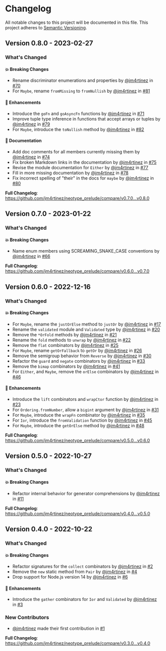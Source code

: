 # Changelog

All notable changes to this project will be documented in this file. This
project adheres to [Semantic Versioning](https://semver.org/spec/v2.0.0.html).

## Version 0.8.0 - 2023-02-27

### What's Changed

#### 💥 Breaking Changes

-   Rename discriminator enumerations and properties by
    [@jm4rtinez](https://github.com/jm4rtinez) in
    [#70](https://github.com/jm4rtinez/neotype_prelude/pull/70)
-   For `Maybe`, rename `fromMissing` to `fromNullish` by
    [@jm4rtinez](https://github.com/jm4rtinez) in
    [#81](https://github.com/jm4rtinez/neotype_prelude/pull/81)

#### 🚀 Enhancements

-   Introduce the `goFn` and `goAsyncFn` functions by
    [@jm4rtinez](https://github.com/jm4rtinez) in
    [#71](https://github.com/jm4rtinez/neotype_prelude/pull/71)
-   Improve tuple type inference in functions that accept arrays or tuples by
    [@jm4rtinez](https://github.com/jm4rtinez) in
    [#79](https://github.com/jm4rtinez/neotype_prelude/pull/79)
-   For `Maybe`, introduce the `toNullish` method by
    [@jm4rtinez](https://github.com/jm4rtinez) in
    [#82](https://github.com/jm4rtinez/neotype_prelude/pull/82)

#### 📖 Documentation

-   Add doc comments for all members currently missing them by
    [@jm4rtinez](https://github.com/jm4rtinez) in
    [#74](https://github.com/jm4rtinez/neotype_prelude/pull/74)
-   Fix broken Markdown links in the documentation by
    [@jm4rtinez](https://github.com/jm4rtinez) in
    [#75](https://github.com/jm4rtinez/neotype_prelude/pull/75)
-   Revise the module documentation for `Either` by
    [@jm4rtinez](https://github.com/jm4rtinez) in
    [#77](https://github.com/jm4rtinez/neotype_prelude/pull/77)
-   Fill in more missing documentation by
    [@jm4rtinez](https://github.com/jm4rtinez) in
    [#78](https://github.com/jm4rtinez/neotype_prelude/pull/78)
-   Fix incorrect spelling of "their" in the docs for `maybe` by
    [@jm4rtinez](https://github.com/jm4rtinez) in
    [#80](https://github.com/jm4rtinez/neotype_prelude/pull/80)

**Full Changelog**:
https://github.com/jm4rtinez/neotype_prelude/compare/v0.7.0...v0.8.0

## Version 0.7.0 - 2023-01-22

### What's Changed

#### 💥 Breaking Changes

-   Name enum members using SCREAMING_SNAKE_CASE conventions by
    [@jm4rtinez](https://github.com/jm4rtinez) in
    [#66](https://github.com/jm4rtinez/neotype_prelude/pull/66)

**Full Changelog**:
https://github.com/jm4rtinez/neotype_prelude/compare/v0.6.0...v0.7.0

## Version 0.6.0 - 2022-12-16

### What's Changed

#### 💥 Breaking Changes

-   For `Maybe`, rename the `justOrElse` method to `justOr` by
    [@jm4rtinez](https://github.com/jm4rtinez) in
    [#17](https://github.com/jm4rtinez/neotype_prelude/pull/17)
-   Rename the `validated` module and `Validated` type by
    [@jm4rtinez](https://github.com/jm4rtinez) in
    [#20](https://github.com/jm4rtinez/neotype_prelude/pull/20)
-   Remove the `*OrFold` methods by [@jm4rtinez](https://github.com/jm4rtinez)
    in [#21](https://github.com/jm4rtinez/neotype_prelude/pull/21)
-   Rename the `fold` methods to `unwrap` by
    [@jm4rtinez](https://github.com/jm4rtinez) in
    [#22](https://github.com/jm4rtinez/neotype_prelude/pull/22)
-   Remove the `flat` combinators by [@jm4rtinez](https://github.com/jm4rtinez)
    in [#25](https://github.com/jm4rtinez/neotype_prelude/pull/25)
-   For `Maybe`, rename `getOrFallback` to `getOr` by
    [@jm4rtinez](https://github.com/jm4rtinez) in
    [#26](https://github.com/jm4rtinez/neotype_prelude/pull/26)
-   Remove the semigroup behavior from `Reverse` by
    [@jm4rtinez](https://github.com/jm4rtinez) in
    [#30](https://github.com/jm4rtinez/neotype_prelude/pull/30)
-   Refactor the `guard` and `negate` combinators by
    [@jm4rtinez](https://github.com/jm4rtinez) in
    [#33](https://github.com/jm4rtinez/neotype_prelude/pull/33)
-   Remove the `bimap` combinators by [@jm4rtinez](https://github.com/jm4rtinez)
    in [#41](https://github.com/jm4rtinez/neotype_prelude/pull/41)
-   For `Either`, and `Maybe`, remove the `orElse` combinators by
    [@jm4rtinez](https://github.com/jm4rtinez) in
    [#46](https://github.com/jm4rtinez/neotype_prelude/pull/46)

#### 🚀 Enhancements

-   Introduce the `lift` combinators and `wrapCtor` function by
    [@jm4rtinez](https://github.com/jm4rtinez) in
    [#23](https://github.com/jm4rtinez/neotype_prelude/pull/23)
-   For `Ordering.fromNumber`, allow a `bigint` argument by
    [@jm4rtinez](https://github.com/jm4rtinez) in
    [#31](https://github.com/jm4rtinez/neotype_prelude/pull/31)
-   For `Maybe`, introduce the `wrapFn` combinator by
    [@jm4rtinez](https://github.com/jm4rtinez) in
    [#35](https://github.com/jm4rtinez/neotype_prelude/pull/35)
-   For `Ior`, introduce the `fromValidation` function by
    [@jm4rtinez](https://github.com/jm4rtinez) in
    [#45](https://github.com/jm4rtinez/neotype_prelude/pull/45)
-   For `Maybe`, introduce the `getOrElse` method by
    [@jm4rtinez](https://github.com/jm4rtinez) in
    [#48](https://github.com/jm4rtinez/neotype_prelude/pull/48)

**Full Changelog**:
https://github.com/jm4rtinez/neotype_prelude/compare/v0.5.0...v0.6.0

## Version 0.5.0 - 2022-10-27

### What's Changed

#### 💥 Breaking Changes

-   Refactor internal behavior for generator comprehensions by
    [@jm4rtinez](https://github.com/jm4rtinez) in
    [#11](https://github.com/jm4rtinez/neotype_prelude/pull/11)

**Full Changelog**:
https://github.com/jm4rtinez/neotype_prelude/compare/v0.4.0...v0.5.0

## Version 0.4.0 - 2022-10-22

### What's Changed

#### 💥 Breaking Changes

-   Refactor signatures for the `collect` combinators by
    [@jm4rtinez](https://github.com/jm4rtinez) in
    [#2](https://github.com/jm4rtinez/neotype_prelude/pull/2)
-   Remove the `new` static method from `Pair` by
    [@jm4rtinez](https://github.com/jm4rtinez) in
    [#4](https://github.com/jm4rtinez/neotype_prelude/pull/4)
-   Drop support for Node.js version 14 by
    [@jm4rtinez](https://github.com/jm4rtinez) in
    [#6](https://github.com/jm4rtinez/neotype_prelude/pull/6)

#### 🚀 Enhancements

-   Introduce the `gather` combinators for `Ior` and `Validated` by
    [@jm4rtinez](https://github.com/jm4rtinez) in
    [#3](https://github.com/jm4rtinez/neotype_prelude/pull/3)

### New Contributors

-   [@jm4rtinez](https://github.com/jm4rtinez) made their first contribution in
    [#1](https://github.com/jm4rtinez/neotype_prelude/pull/1)

**Full Changelog**:
https://github.com/jm4rtinez/neotype_prelude/compare/v0.3.0...v0.4.0
